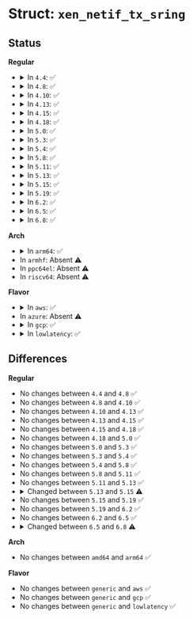 # Struct: <code>xen_netif_tx_sring</code>

## Status
<b>Regular</b>
<ul>
<li>
<details>
<summary>In <code>4.4</code>: ✅</summary>

```c
struct xen_netif_tx_sring {
    RING_IDX req_prod;
    RING_IDX req_event;
    RING_IDX rsp_prod;
    RING_IDX rsp_event;
    uint8_t pad[48];
    union xen_netif_tx_sring_entry ring[1];
};
```
</details>
</li>
<li>
<details>
<summary>In <code>4.8</code>: ✅</summary>

```c
struct xen_netif_tx_sring {
    RING_IDX req_prod;
    RING_IDX req_event;
    RING_IDX rsp_prod;
    RING_IDX rsp_event;
    uint8_t pad[48];
    union xen_netif_tx_sring_entry ring[1];
};
```
</details>
</li>
<li>
<details>
<summary>In <code>4.10</code>: ✅</summary>

```c
struct xen_netif_tx_sring {
    RING_IDX req_prod;
    RING_IDX req_event;
    RING_IDX rsp_prod;
    RING_IDX rsp_event;
    uint8_t pad[48];
    union xen_netif_tx_sring_entry ring[1];
};
```
</details>
</li>
<li>
<details>
<summary>In <code>4.13</code>: ✅</summary>

```c
struct xen_netif_tx_sring {
    RING_IDX req_prod;
    RING_IDX req_event;
    RING_IDX rsp_prod;
    RING_IDX rsp_event;
    uint8_t pad[48];
    union xen_netif_tx_sring_entry ring[1];
};
```
</details>
</li>
<li>
<details>
<summary>In <code>4.15</code>: ✅</summary>

```c
struct xen_netif_tx_sring {
    RING_IDX req_prod;
    RING_IDX req_event;
    RING_IDX rsp_prod;
    RING_IDX rsp_event;
    uint8_t pad[48];
    union xen_netif_tx_sring_entry ring[1];
};
```
</details>
</li>
<li>
<details>
<summary>In <code>4.18</code>: ✅</summary>

```c
struct xen_netif_tx_sring {
    RING_IDX req_prod;
    RING_IDX req_event;
    RING_IDX rsp_prod;
    RING_IDX rsp_event;
    uint8_t pad[48];
    union xen_netif_tx_sring_entry ring[1];
};
```
</details>
</li>
<li>
<details>
<summary>In <code>5.0</code>: ✅</summary>

```c
struct xen_netif_tx_sring {
    RING_IDX req_prod;
    RING_IDX req_event;
    RING_IDX rsp_prod;
    RING_IDX rsp_event;
    uint8_t pad[48];
    union xen_netif_tx_sring_entry ring[1];
};
```
</details>
</li>
<li>
<details>
<summary>In <code>5.3</code>: ✅</summary>

```c
struct xen_netif_tx_sring {
    RING_IDX req_prod;
    RING_IDX req_event;
    RING_IDX rsp_prod;
    RING_IDX rsp_event;
    uint8_t pad[48];
    union xen_netif_tx_sring_entry ring[1];
};
```
</details>
</li>
<li>
<details>
<summary>In <code>5.4</code>: ✅</summary>

```c
struct xen_netif_tx_sring {
    RING_IDX req_prod;
    RING_IDX req_event;
    RING_IDX rsp_prod;
    RING_IDX rsp_event;
    uint8_t pad[48];
    union xen_netif_tx_sring_entry ring[1];
};
```
</details>
</li>
<li>
<details>
<summary>In <code>5.8</code>: ✅</summary>

```c
struct xen_netif_tx_sring {
    RING_IDX req_prod;
    RING_IDX req_event;
    RING_IDX rsp_prod;
    RING_IDX rsp_event;
    uint8_t pad[48];
    union xen_netif_tx_sring_entry ring[1];
};
```
</details>
</li>
<li>
<details>
<summary>In <code>5.11</code>: ✅</summary>

```c
struct xen_netif_tx_sring {
    RING_IDX req_prod;
    RING_IDX req_event;
    RING_IDX rsp_prod;
    RING_IDX rsp_event;
    uint8_t pad[48];
    union xen_netif_tx_sring_entry ring[1];
};
```
</details>
</li>
<li>
<details>
<summary>In <code>5.13</code>: ✅</summary>

```c
struct xen_netif_tx_sring {
    RING_IDX req_prod;
    RING_IDX req_event;
    RING_IDX rsp_prod;
    RING_IDX rsp_event;
    uint8_t pad[48];
    union xen_netif_tx_sring_entry ring[1];
};
```
</details>
</li>
<li>
<details>
<summary>In <code>5.15</code>: ✅</summary>

```c
struct xen_netif_tx_sring {
    RING_IDX req_prod;
    RING_IDX req_event;
    RING_IDX rsp_prod;
    RING_IDX rsp_event;
    uint8_t __pad[48];
    union xen_netif_tx_sring_entry ring[1];
};
```
</details>
</li>
<li>
<details>
<summary>In <code>5.19</code>: ✅</summary>

```c
struct xen_netif_tx_sring {
    RING_IDX req_prod;
    RING_IDX req_event;
    RING_IDX rsp_prod;
    RING_IDX rsp_event;
    uint8_t __pad[48];
    union xen_netif_tx_sring_entry ring[1];
};
```
</details>
</li>
<li>
<details>
<summary>In <code>6.2</code>: ✅</summary>

```c
struct xen_netif_tx_sring {
    RING_IDX req_prod;
    RING_IDX req_event;
    RING_IDX rsp_prod;
    RING_IDX rsp_event;
    uint8_t __pad[48];
    union xen_netif_tx_sring_entry ring[1];
};
```
</details>
</li>
<li>
<details>
<summary>In <code>6.5</code>: ✅</summary>

```c
struct xen_netif_tx_sring {
    RING_IDX req_prod;
    RING_IDX req_event;
    RING_IDX rsp_prod;
    RING_IDX rsp_event;
    uint8_t __pad[48];
    union xen_netif_tx_sring_entry ring[1];
};
```
</details>
</li>
<li>
<details>
<summary>In <code>6.8</code>: ✅</summary>

```c
struct xen_netif_tx_sring {
    RING_IDX req_prod;
    RING_IDX req_event;
    RING_IDX rsp_prod;
    RING_IDX rsp_event;
    uint8_t __pad[48];
    union xen_netif_tx_sring_entry ring[0];
};
```
</details>
</li>
</ul>
<b>Arch</b>
<ul>
<li>
<details>
<summary>In <code>arm64</code>: ✅</summary>

```c
struct xen_netif_tx_sring {
    RING_IDX req_prod;
    RING_IDX req_event;
    RING_IDX rsp_prod;
    RING_IDX rsp_event;
    uint8_t pad[48];
    union xen_netif_tx_sring_entry ring[1];
};
```
</details>
</li>
<li>
In <code>armhf</code>: Absent ⚠️
</li>
<li>
In <code>ppc64el</code>: Absent ⚠️
</li>
<li>
In <code>riscv64</code>: Absent ⚠️
</li>
</ul>
<b>Flavor</b>
<ul>
<li>
<details>
<summary>In <code>aws</code>: ✅</summary>

```c
struct xen_netif_tx_sring {
    RING_IDX req_prod;
    RING_IDX req_event;
    RING_IDX rsp_prod;
    RING_IDX rsp_event;
    uint8_t pad[48];
    union xen_netif_tx_sring_entry ring[1];
};
```
</details>
</li>
<li>
In <code>azure</code>: Absent ⚠️
</li>
<li>
<details>
<summary>In <code>gcp</code>: ✅</summary>

```c
struct xen_netif_tx_sring {
    RING_IDX req_prod;
    RING_IDX req_event;
    RING_IDX rsp_prod;
    RING_IDX rsp_event;
    uint8_t pad[48];
    union xen_netif_tx_sring_entry ring[1];
};
```
</details>
</li>
<li>
<details>
<summary>In <code>lowlatency</code>: ✅</summary>

```c
struct xen_netif_tx_sring {
    RING_IDX req_prod;
    RING_IDX req_event;
    RING_IDX rsp_prod;
    RING_IDX rsp_event;
    uint8_t pad[48];
    union xen_netif_tx_sring_entry ring[1];
};
```
</details>
</li>
</ul>

## Differences
<b>Regular</b>
<ul>
<li>
No changes between <code>4.4</code> and <code>4.8</code> ✅
</li>
<li>
No changes between <code>4.8</code> and <code>4.10</code> ✅
</li>
<li>
No changes between <code>4.10</code> and <code>4.13</code> ✅
</li>
<li>
No changes between <code>4.13</code> and <code>4.15</code> ✅
</li>
<li>
No changes between <code>4.15</code> and <code>4.18</code> ✅
</li>
<li>
No changes between <code>4.18</code> and <code>5.0</code> ✅
</li>
<li>
No changes between <code>5.0</code> and <code>5.3</code> ✅
</li>
<li>
No changes between <code>5.3</code> and <code>5.4</code> ✅
</li>
<li>
No changes between <code>5.4</code> and <code>5.8</code> ✅
</li>
<li>
No changes between <code>5.8</code> and <code>5.11</code> ✅
</li>
<li>
No changes between <code>5.11</code> and <code>5.13</code> ✅
</li>
<li>
<details>
<summary>Changed between <code>5.13</code> and <code>5.15</code> ⚠️</summary>
<ul>
<li>
<b>Field added. </b>
<code>uint8_t __pad[48]</code>
</li>
<li>
<b>Field removed. </b>
<code>uint8_t pad[48]</code>
</li>
</ul>
</details>
</li>
<li>
No changes between <code>5.15</code> and <code>5.19</code> ✅
</li>
<li>
No changes between <code>5.19</code> and <code>6.2</code> ✅
</li>
<li>
No changes between <code>6.2</code> and <code>6.5</code> ✅
</li>
<li>
<details>
<summary>Changed between <code>6.5</code> and <code>6.8</code> ⚠️</summary>
<ul>
<li>
<b>Field type changed. </b>
<code>union xen_netif_tx_sring_entry ring[1]</code> ➡️ <code>union xen_netif_tx_sring_entry ring[0]</code>
</li>
</ul>
</details>
</li>
</ul>
<b>Arch</b>
<ul>
<li>
No changes between <code>amd64</code> and <code>arm64</code> ✅
</li>
</ul>
<b>Flavor</b>
<ul>
<li>
No changes between <code>generic</code> and <code>aws</code> ✅
</li>
<li>
No changes between <code>generic</code> and <code>gcp</code> ✅
</li>
<li>
No changes between <code>generic</code> and <code>lowlatency</code> ✅
</li>
</ul>
